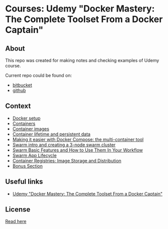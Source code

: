 # Courses: Udemy "Docker Mastery: The Complete Toolset From a Docker Captain" #

## About ##

This repo was created for making notes and checking examples of Udemy course.

Current repo could be found on:

* [bitbucket](https://bitbucket.org/marbug/courses-udemy-docker)
* [github](https://github.com/marbug/courses-udemy-docker)

## Context ##

* [Docker setup](docker-setup/README.md)
* [Containers](containers/README.md)
* [Container images](container-images/README.md)
* [Container lifetime and persistent data](container-lifetime-and-persistent-data/README.md)
* [Making it easier with Docker Compose: the multi-container tool](docker-compose/README.md)
* [Swarm intro and creating a 3-node swarm cluster](swarm-cluster/README.md)
* [Swarm Basic Features and How to Use Them In Your Workflow](swarm-usage/README.md)
* [Swarm App Lifecycle](swarm-app-lifecycle/README.md)
* [Container Registries: Image Storage and Distribution](image-storage-and-distribution/README.md)
* [Bonus Section](TODO)

## Useful links ##

* [Udemy "Docker Mastery: The Complete Toolset From a Docker Captain"](https://www.udemy.com/docker-mastery/learn/v4/)

## License ##

[Read here](LICENSE)
